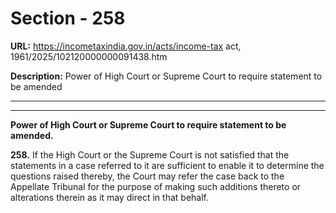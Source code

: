 # Section - 258

**URL:** https://incometaxindia.gov.in/acts/income-tax act, 1961/2025/102120000000091438.htm

**Description:** Power of High Court or Supreme Court to require statement to be amended

---

****

**Power of High Court or Supreme Court to require statement to be amended.**

**258.** If the High Court or the Supreme Court is not satisfied that the statements in a case referred to it are sufficient to enable it to determine the questions raised thereby, the Court may refer the case back to the Appellate Tribunal for the purpose of making such additions thereto or alterations therein as it may direct in that behalf.